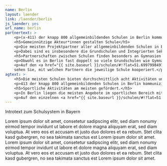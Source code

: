 ```yaml
---
name: Berlin
layout: laender
link: /laender/berlin
js_laender: yes
url_name: berlin
partnertext: >
    <p>(x-411) der knapp 800 allgemeinbildenden Schulen in Berlin kommunizieren ihre Partnerschaften an die Senatsverwaltung für Bildung, Jugend und Familie. Insgesamt gehen diese Schulen knapp (x-3000) Partnerschaften mit Organisationen aus dem gemeinnützigen, dem privatwirtschaftlichen oder dem öffentlichen Sektor ein. Durchschnittlich geht jede Schule (x-sieben) Partnerschaften ein. Mit welchen Partnern die Schulen kooperieren, unterscheidet sich teils stark zwischen den Berliner Schularten.</p>
    <h5>Gemeinnützige Akteur*innen gestalten Schule</h5>
    <p>Die meisten Projektpartner aller allgemeinbildenden Schulen in Berlin kommen aus dem gemeinnützigen Bereich (x-37%), gefolgt von Partnerorganisationen aus dem öffentlichen (x-29%) und dem wirtschaftlichen Bereich (x-18%). Weitere (x-8%) entfallen auf Partnerschaften mit anderen Schulen. (x-1,4%) der Partnerschaften finden mit religiösen Einrichtungen statt. Verbände, Kammern und Gewerkschaften haben einen Anteil von rund (x-1%). Insgesamt (x-4%) der Partnerschaften konnten nicht eindeutig zugewiesen werden. Diese sind in der Kategorie Unbestimmt zusammengefasst.</p>
    <p>Dabei sind es insbesondere die Grundschulen und Integrierten Sekundarschulen, die mit gemeinnützigen Akteur*innen kooperieren. So kommen auf Grundschulen durchschnittlich (x-drei) Partnerschaften, auf Integrierte Sekundarschulen (x-3,6). Im Vergleich dazu gehen Gymnasien durchschnittlich (x-1,6) Partnerschaften mit gemeinnützigen Akteur*innen ein.</p>
    <h5>Partnerschaften zwischen Schulen finden besonders an Gymnasien statt.</h5>
    <p>Obwohl es in Berlin fast doppelt so viele Grundschulen wie Gymnasien gibt, werden (x-68%) der (x-246) Partnerschaften zwischen Schulen an Gymnasien angeboten. Diese finden international oder mit Schulen aus dem Bundesgebiet statt. (x-11%) dieser Partnerschaften finden an Grundschulen statt, (x-15%) an integrierten Sekundarschulen. Der Rest verteilt sich auf Fachschulen (x-3%), Förderschulen (x-1%) sowie Berufsschulen und Freie Waldorfschulen (jeweils knapp 1%)</p>
    <p>Auf den <a href="{{ site.baseurl }}/schulen/#!?lat=51.699799849741936&lng=13.073730468750002&zoom=7&profiles">Schulprofilen</a>
    sehen Sie, mit welchen Partnern die jeweilige Schule kooperiert.</p>
agtext: >
    <h5>Die meisten Schulen bieten durchschnittlich acht Aktivitäten und Projekte zu mindestens vier verschiedenen Themen an.</h5>
    <p>413 der knapp 800 allgemeinbildenden Schulen in Berlin kommunizieren ihre Projekte und Aktivitäten an die Senatsverwaltung für Bildung, Jugend und Familie. Insgesamt bieten sie über 3.300 Aktivitäten zu den Themen Umwelt, Sport, Musik und Tanz, Gesellschaft und Partizipation, Literatur und Medien, Handwerk, Kunst und Kultur, Naturwissenschaft und Technik, Berufsorientierung und Sprachen an.</p>
    <h5>Sportliche Aktivitäten am meisten gefördert.</h5>
    <p>In Berlin liegen die meisten Angebote im sportlichen Bereich mit 86%,  gefolgt von den musikalischen, die an rund 76% der Schulen angeboten werden. Etwas mehr als die Hälfte (52 %) der Schulen bieten Aktivitäten mit künstlerischem bzw. kulturellen Bezug an. Nach unserer Datengrundlage bietet nur ein geringer Anteil der Schulen (5%) ihren Schüler*innen berufsorientierte Angebote an.</p>
    <p>Auf den einzelnen <a href="{{ site.baseurl }}/schulen/#!?lat=51.699799849741936&lng=13.073730468750002&zoom=7&profiles">Schulprofilen</a> sehen Sie, welche Aktivitäten und Projekte die Schulen für ihre Schüler*innen bereithalten.</p>
---
```

Introtext zum Schulsystem in Bayern

Lorem ipsum dolor sit amet, consetetur sadipscing elitr, sed diam nonumy eirmod tempor invidunt ut labore et dolore
magna aliquyam erat, sed diam voluptua. At vero eos et accusam et justo duo dolores et ea rebum. Stet clita kasd
gubergren, no sea takimata sanctus est Lorem ipsum dolor sit amet. Lorem ipsum dolor sit amet, consetetur sadipscing
elitr, sed diam nonumy eirmod tempor invidunt ut labore et dolore magna aliquyam erat, sed diam voluptua. At vero eos
et accusam et justo duo dolores et ea rebum. Stet clita kasd gubergren, no sea takimata sanctus est Lorem ipsum dolor
sit amet.